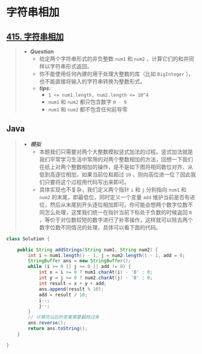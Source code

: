 # 字符串相加

## [415. 字符串相加](https://leetcode.cn/problems/add-strings/)

> - ***Question***
>   - 给定两个字符串形式的非负整数 `num1` 和 `num2` ，计算它们的和并同样以字符串形式返回。
>   - 你不能使用任何內建的用于处理大整数的库（比如 `BigInteger` ）， 也不能直接将输入的字符串转换为整数形式。
>   - ***tips:***
>     - `1 <= num1.length, num2.length <= 10^4`
>     - `num1` 和 `num2` 都只包含数字 `0 - 9`
>     - `num1` 和 `num2` 都不包含任何前导零

## Java

> - ***模拟***
>   - 本题我们只需要对两个大整数模拟竖式加法的过程。竖式加法就是我们平常学习生活中常用的对两个整数相加的方法，回想一下我们在纸上对两个整数相加的操作，是不是如下图将相同数位对齐，从低到高逐位相加，如果当前位和超过 `10` ，则向高位进一位？因此我们只要将这个过程用代码写出来即可。
>   - 具体实现也不复杂，我们定义两个指针 `i` 和 `j` 分别指向 `num1` 和 `num2` 的末尾，即最低位，同时定义一个变量 `add` 维护当前是否有进位，然后从末尾到开头逐位相加即可。你可能会想两个数字位数不同怎么处理，这里我们统一在指针当前下标处于负数的时候返回 `0` ，等价于对位数较短的数字进行了补零操作，这样就可以除去两个数字位数不同情况的处理，具体可以看下面的代码。

```java
class Solution {

    public String addStrings(String num1, String num2) {
        int i = num1.length() - 1, j = num2.length() - 1, add = 0;
        StringBuffer ans = new StringBuffer();
        while (i >= 0 || j >= 0 || add != 0) {
            int x = i >= 0 ? num1.charAt(i) - '0' : 0;
            int y = j >= 0 ? num2.charAt(j) - '0' : 0;
            int result = x + y + add;
            ans.append(result % 10);
            add = result / 10;
            i--;
            j--;
        }
        // 计算完以后的答案需要翻转过来
        ans.reverse();
        return ans.toString();
    }

}
```
